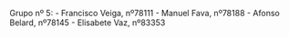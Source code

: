 Grupo nº 5: - Francisco Veiga, nº78111
            - Manuel Fava, nº78188
            - Afonso Belard, nº78145
            - Elisabete Vaz, nº83353
            
